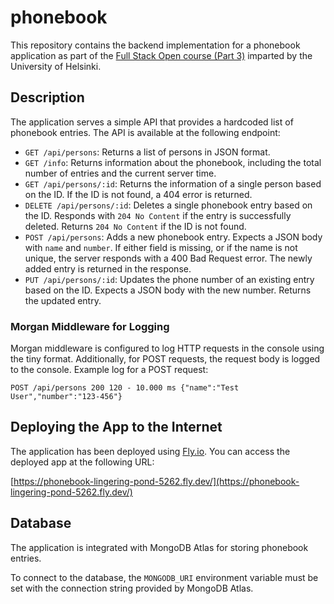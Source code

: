 # phonebook

This repository contains the backend implementation for a phonebook application as part of the [Full Stack Open course (Part 3)](https://fullstackopen.com/en/part3) imparted by the University of Helsinki.

## Description

The application serves a simple API that provides a hardcoded list of phonebook entries. The API is available at the following endpoint:
- `GET /api/persons`: Returns a list of persons in JSON format.
- `GET /info`: Returns information about the phonebook, including the total number of entries and the current server time.
- `GET /api/persons/:id`: Returns the information of a single person based on the ID. If the ID is not found, a 404 error is returned.
- `DELETE /api/persons/:id`: Deletes a single phonebook entry based on the ID. Responds with `204 No Content` if the entry is successfully deleted. Returns `204 No Content` if the ID is not found.
- `POST /api/persons`: Adds a new phonebook entry. Expects a JSON body with `name` and `number`. If either field is missing, or if the name is not unique, the server responds with a 400 Bad Request error. The newly added entry is returned in the response.
- `PUT /api/persons/:id`: Updates the phone number of an existing entry based on the ID. Expects a JSON body with the new number. Returns the updated entry.

### Morgan Middleware for Logging

Morgan middleware is configured to log HTTP requests in the console using the tiny format. Additionally, for POST requests, the request body is logged to the console. Example log for a POST request:

```
POST /api/persons 200 120 - 10.000 ms {"name":"Test User","number":"123-456"}
```

## Deploying the App to the Internet

The application has been deployed using [Fly.io](https://fly.io/). You can access the deployed app at the following URL:

[https://phonebook-lingering-pond-5262.fly.dev/](https://phonebook-lingering-pond-5262.fly.dev/)

## Database

The application is integrated with MongoDB Atlas for storing phonebook entries.

To connect to the database, the `MONGODB_URI` environment variable must be set with the connection string provided by MongoDB Atlas.
